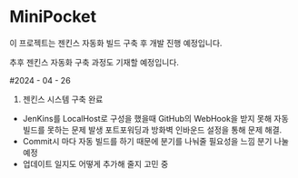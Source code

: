 # MiniPocket

이 프로젝트는 젠킨스 자동화 빌드 구축 후 개발 진행 예정입니다.

추후 젠킨스 자동화 구축 과정도 기재할 예정입니다.

#2024 - 04 - 26
1. 젠킨스 시스템 구축 완료
- JenKins를 LocalHost로 구성을 했을때 GitHub의 WebHook을 받지 못해 자동 빌드를 못하는 문제 발생 포트포워딩과 방화벽 인바운드 설정을 통해 문제 해결.
- Commit시 마다 자동 빌드를 하기 때문에 분기를 나눠줄 필요성을 느낌 분기 나눌 예정
- 업데이트 일지도 어떻게 추가해 줄지 고민 중 
